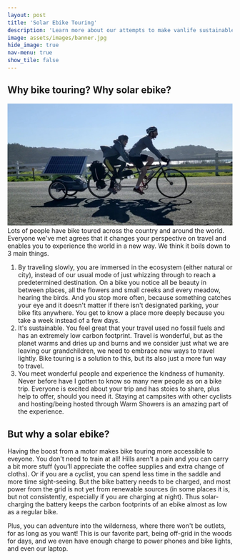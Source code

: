 ```yaml
---
layout: post
title: 'Solar Ebike Touring'
description: 'Learn more about our attempts to make vanlife sustainable'
image: assets/images/banner.jpg
hide_image: true
nav-menu: true
show_tile: false
---
```


<h2>Why bike touring? Why solar ebike?</h2>

<p><span class="image left"><img src="assets/images/banner.jpg" alt="" /></span>
Lots of people have bike toured across the country and around the world. Everyone we've met agrees that it changes your perspective on travel and enables you to experience the world in a new way. We think it boils down to 3 main things.
</p>
<ol>
    <li> By traveling slowly, you are immersed in the ecosystem (either natural or city), instead of our usual mode of just whizzing through to reach a predetermined destination. On a bike you notice all be beauty in between places, all the flowers and small creeks and every meadow, hearing the birds. And you stop more often, because something catches your eye and it doesn't matter if there isn't designated parking, your bike fits anywhere. You get to know a place more deeply because you take a week instead of a few days.
    </li>
    <li>It's sustainable. You feel great that your travel used no fossil fuels and has an extremely low carbon footprint. Travel is wonderful, but as the planet warms and dries up and burns and we consider just what we are leaving our grandchildren, we need to embrace new ways to travel lightly. Bike touring is a solution to this, but its also just a more fun way to travel.
    </li>
    <li>
    You meet wonderful people and experience the kindness of humanity. Never before have I gotten to know so many new people as on a bike trip. Everyone is excited about your trip and has stoies to share, plus help to offer, should you need it. Staying at campsites with other cyclists and hosting/being hosted through Warm Showers is an amazing part of the experience.
    </li>
</ol>

<h2>But why a solar ebike? </h2>
<p>
Having the boost from a motor makes bike touring more accessible to eveyone. You don't need to train at all! Hills aren't a pain and you can carry a bit more stuff (you'll appreciate the coffee supplies and extra change of cloths). Or if you are a cyclist, you can spend less time in the saddle and more time sight-seeing.  But the bike battery needs to be charged, and most power from the grid is not yet from renewable sources (in some places it is, but not consistently, especially if you are charging at night). Thus solar-charging the battery keeps the carbon footprints of an ebike almost as low as a regular bike.
</p>
<p>Plus, you can adventure into the wilderness, where there won't be outlets, for as long as you want! This is our favorite part, being off-grid in the woods for days, and we even have enough charge to power phones and bike lights, and even our laptop.
</p>